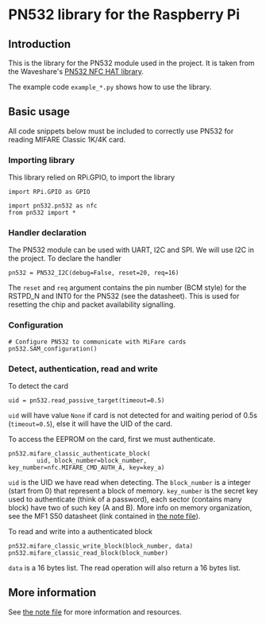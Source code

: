 # PN532 library for the Raspberry Pi

## Introduction

This is the library for the PN532 module used in the project. It is taken from the Waveshare's [PN532 NFC HAT library](https://www.waveshare.com/wiki/PN532_NFC_HAT).

The example code `example_*.py` shows how to use the library.

## Basic usage

All code snippets below must be included to correctly use PN532 for reading MIFARE Classic 1K/4K card.

### Importing library

This library relied on RPi.GPIO, to import the library
``` python3
import RPi.GPIO as GPIO

import pn532.pn532 as nfc
from pn532 import *
```

### Handler declaration

The PN532 module can be used with UART, I2C and SPI. We will use I2C in the project. To declare the handler
``` python3
pn532 = PN532_I2C(debug=False, reset=20, req=16)
```
The `reset` and `req` argument contains the pin number (BCM style) for the RSTPD_N and INT0 for the PN532 (see the datasheet). This is used for resetting the chip and packet availability signalling.

### Configuration

``` python3
# Configure PN532 to communicate with MiFare cards
pn532.SAM_configuration()
```

### Detect, authentication, read and write

To detect the card
``` python3
uid = pn532.read_passive_target(timeout=0.5)
```
`uid` will have value `None` if card is not detected for and waiting period of 0.5s (`timeout=0.5`), else it will have the UID of the card.



To access the EEPROM on the card, first we must authenticate.
``` python3
pn532.mifare_classic_authenticate_block(
        uid, block_number=block_number, key_number=nfc.MIFARE_CMD_AUTH_A, key=key_a)
```
`uid` is the UID we have read when detecting. The `block_number` is a integer (start from 0) that represent a block of memory. `key_number` is the secret key used to authenticate (think of a password), each sector (contains many block) have two of such key (A and B). More info on memory organization, see the MF1 S50 datasheet (link contained in [the note file](NOTE.md)).



To read and write into a authenticated block
``` python3
pn532.mifare_classic_write_block(block_number, data)
pn532.mifare_classic_read_block(block_number)
```
`data` is a 16 bytes list. The read operation will also return a 16 bytes list.


## More information
See [the note file](NOTE.md) for more information and resources.

